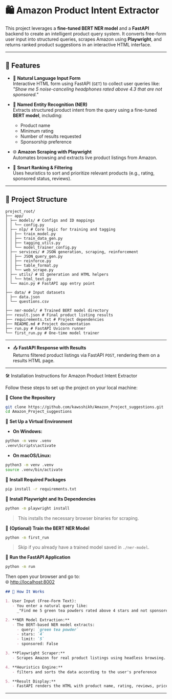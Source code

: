 # 🛍️ Amazon Product Intent Extractor

This project leverages a **fine-tuned BERT NER model** and a **FastAPI** backend to create an intelligent product query system. It converts free-form user input into structured queries, scrapes Amazon using **Playwright**, and returns ranked product suggestions in an interactive HTML interface.

---

## 🚀 Features

- 📝 **Natural Language Input Form**  
  Interactive HTML form using FastAPI (`GET`) to collect user queries like:  
  _"Show me 5 noise-canceling headphones rated above 4.3 that are not sponsored."_

- 🤖 **Named Entity Recognition (NER)**  
  Extracts structured product intent from the query using a fine-tuned **BERT model**, including:
  - Product name  
  - Minimum rating  
  - Number of results requested  
  - Sponsorship preference

- 🌐 **Amazon Scraping with Playwright**  
  Automates browsing and extracts live product listings from Amazon.

- 🧠 **Smart Ranking & Filtering**  
  Uses heuristics to sort and prioritize relevant products (e.g., rating, sponsored status, reviews).
---

## 📁 Project Structure
```text
project_root/
├── app/
│ ├── models/ # Configs and ID mappings
│ │ └── config.py
│ ├── nlp/ # Core logic for training and tagging
│ │ ├── train_model.py
│ │ ├── train_data_gen.py
│ │ ├── tagging_utils.py
│ │ └── model_trainer_config.py
│ ├── services/ # JSON generation, scraping, reinforcement
│ │ ├── JSON_query_gen.py
│ │ ├── reinforce.py
│ │ ├── table_format.py
│ │ └── web_scrape.py
│ ├── utils/ # UI generation and HTML helpers
│ │ └── html_text.py
│ └── main.py # FastAPI app entry point
│
├── data/ # Input datasets
│ ├── data.json
│ └── questions.csv
│
├── ner-model/ # Trained BERT model directory
├── result.json # Final product listing results
├── requirements.txt # Project dependencies
├── README.md # Project documentation
├── run.py # FastAPI Uvicorn runner
└── first_run.py # One-time model trainer
```
---



- 📤 **FastAPI Response with Results**  
  Returns filtered product listings via FastAPI `POST`, rendering them on a results HTML page.

---
🛠️ Installation Instructions for Amazon Product Intent Extractor

Follow these steps to set up the project on your local machine:


🔹 **Clone the Repository**
```bash
git clone https://github.com/kawsshikh/Amazon_Project_suggestions.git
cd Amazon_Project_suggestions
```



🔹 **Set Up a Virtual Environment**

- **On Windows:**
```bash
python -m venv .venv
.venv\Scripts\activate
```

- **On macOS/Linux:**
```bash
python3 -m venv .venv
source .venv/bin/activate
```



🔹 **Install Required Packages**
```bash
pip install -r requirements.txt
```



🔹 **Install Playwright and Its Dependencies**
```bash
python -m playwright install
```

> This installs the necessary browser binaries for scraping.



🔹 **(Optional) Train the BERT NER Model**
```bash
python -m first_run
```

> Skip if you already have a trained model saved in `./ner-model`.



🔹 **Run the FastAPI Application**
```bash
python -m run
```

Then open your browser and go to:  
🌐 [http://localhost:8002](http://localhost:8002)


```markdown
## 🧠 How It Works

1. User Input (Free-Form Text):
   - You enter a natural query like:
     _"Find me 5 green tea powders rated above 4 stars and not sponsored"_

2. **NER Model Extraction:**
   - The BERT-based NER model extracts:
     - query: `green tea powder`
     - stars: `4`
     - limit: `5`
     - sponsored: False    

3. **Playwright Scraper:**
   - Scrapes Amazon for real product listings using headless browsing.

4. **Heuristics Engine:**
   - filters and sorts the data according to the user's preference

5. **Result Display:**
   - FastAPI renders the HTML with product name, rating, reviews, price, etc.
```
---
